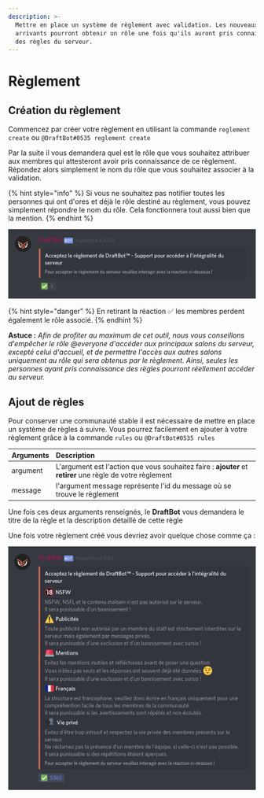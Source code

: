 ```yaml
---
description: >-
  Mettre en place un système de règlement avec validation. Les nouveaux
  arrivants pourront obtenir un rôle une fois qu'ils auront pris connaissance
  des règles du serveur.
---
```


# Règlement

## Création du règlement

Commencez par créer votre règlement en utilisant la commande `reglement create` ou `@DraftBot#0535 reglement create`

Par la suite il vous demandera quel est le rôle que vous souhaitez attribuer aux membres qui attesteront avoir pris connaissance de ce règlement. Répondez alors simplement le nom du rôle que vous souhaitez associer à la validation.

{% hint style="info" %}
Si vous ne souhaitez pas notifier toutes les personnes qui ont d'ores et déjà le rôle destiné au règlement, vous pouvez simplement répondre le nom du rôle. Cela fonctionnera tout aussi bien que la mention.
{% endhint %}

![Exemple de r&#xE8;glement apr&#xE8;s cr&#xE9;ation](../.gitbook/assets/reglement.png)

{% hint style="danger" %}
En retirant la réaction ✅ les membres perdent également le rôle associé.
{% endhint %}

**Astuce :** _Afin de profiter au maximum de cet outil, nous vous conseillons d'empêcher le rôle @everyone d'accéder aux principaux salons du serveur, excepté celui d'accueil, et de permettre l'accès aux autres salons uniquement au rôle qui sera obtenus par le règlement. Ainsi, seules les personnes ayant pris connaissance des règles pourront réellement accéder au serveur._ 

## Ajout de règles

Pour conserver une communauté stable il est nécessaire de mettre en place un système de règles à suivre. Vous pourrez facilement en ajouter à votre règlement grâce à la commande `rules` ou `@DraftBot#0535 rules`

| Arguments | Description |
| :--- | :--- |
| argument | L'argument est l'action que vous souhaitez faire : **ajouter** et **retirer** une règle de votre règlement |
| message | I'argument message représente l'id du message où se trouve le règlement  |

Une fois ces deux arguments renseignés, le **DraftBot** vous demandera le titre de la règle et la description détaillé de cette règle 

Une fois votre règlement créé vous devriez avoir quelque chose comme ça :

![](../.gitbook/assets/rules.png)


